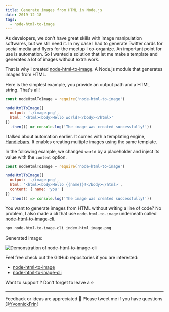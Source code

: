 ```yaml
---
title: Generate images from HTML in Node.js 
date: 2019-12-18
tags: 
  - node-html-to-image
---
```


As developers, we don't have great skills with image manipulation softwares, but we still need it. In my case I had to generate Twitter cards for social media and flyers for the meetup I co-organize. An important point for use is automation. So I wanted a solution that let me make a template and generates a lot of images without extra work.

That is why I created [node-html-to-image](https://github.com/frinyvonnick/node-html-to-image). A Node.js module that generates images from HTML.

Here is the simplest example, you provide an output path and a HTML string. That's all!

```js
const nodeHtmlToImage = require('node-html-to-image')

nodeHtmlToImage({
  output: './image.png',
  html: '<html><body>Hello world!</body></html>'
})
  .then(() => console.log('The image was created successfully!'))
```

I talked about automation earlier. It comes with a templating engine, [Handlebars](https://handlebarsjs.com/). It enables creating multiple images using the same template.

In the following example, we changed `world` by a placeholder and inject its value with the `content` option.

```js
const nodeHtmlToImage = require('node-html-to-image')

nodeHtmlToImage({
  output: './image.png',
  html: '<html><body>Hello {{name}}!</body></html>',
  content: { name: 'you' }
})
  .then(() => console.log('The image was created successfully!'))
```

You want to generate images from HTML without writing a line of code? No problem, I also made a cli that use `node-html-to-image` underneath called [node-html-to-image-cli](https://github.com/frinyvonnick/node-html-to-image-cli).

```sh
npx node-html-to-image-cli index.html image.png
```

Generated image:

![Demonstration of node-html-to-image-cli](https://raw.githubusercontent.com/frinyvonnick/node-html-to-image-cli/master/misc/demo.gif)

Feel free check out the GitHub repositories if you are interested:

- [node-html-to-image](https://github.com/frinyvonnick/node-html-to-image)
- [node-html-to-image-cli](https://github.com/frinyvonnick/node-html-to-image-cli)

Want to support ? Don't forget to leave a ⭐️

<hr/>

Feedback or ideas are appreciated 🙏 Please tweet me if you have questions [@YvonnickFrin](https://twitter.com/YvonnickFrin)!

